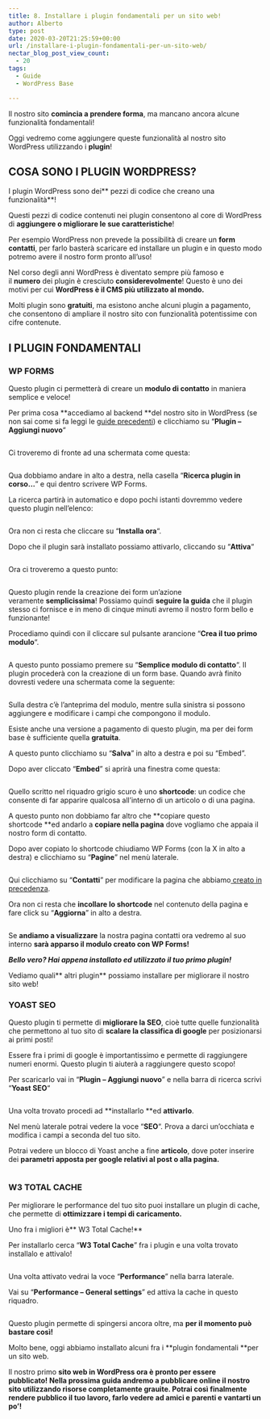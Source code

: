 ```yaml
---
title: 8. Installare i plugin fondamentali per un sito web!
author: Alberto
type: post
date: 2020-03-20T21:25:59+00:00
url: /installare-i-plugin-fondamentali-per-un-sito-web/
nectar_blog_post_view_count:
  - 20
tags:
  - Guide
  - WordPress Base

---
```

Il nostro sito&nbsp;**comincia a prendere forma**, ma mancano ancora alcune funzionalità fondamentali!

Oggi vedremo come aggiungere queste funzionalità al nostro sito WordPress utilizzando i&nbsp;**plugin**!

## COSA SONO I PLUGIN WORDPRESS?

I plugin WordPress sono dei**&nbsp;pezzi di codice che creano una funzionalità**!

Questi pezzi di codice contenuti nei plugin consentono al core di WordPress di&nbsp;**aggiungere o migliorare le sue caratteristiche**!

Per esempio WordPress non prevede la possibilità di creare un&nbsp;**form contatti**, per farlo basterà scaricare ed installare un plugin e in questo modo potremo avere il nostro form pronto all’uso!

Nel corso degli anni WordPress è diventato sempre più famoso e il&nbsp;**numero**&nbsp;dei plugin è cresciuto&nbsp;**considerevolmente**! Questo è uno dei motivi per cui&nbsp;**WordPress è il CMS più utilizzato al mondo.**

Molti plugin sono&nbsp;**gratuiti**, ma esistono anche alcuni plugin a pagamento, che consentono di ampliare il nostro sito con funzionalità potentissime con cifre contenute.

## I PLUGIN FONDAMENTALI

### WP FORMS

Questo plugin ci permetterà di creare un&nbsp;**modulo di contatto**&nbsp;in maniera semplice e veloce!

Per prima cosa **accediamo al backend **del nostro sito in WordPress (se non sai come si fa leggi le [guide precedenti][1]) e clicchiamo su “**Plugin – Aggiungi nuovo**“<figure class="wp-block-image size-full">

<img decoding="async" src="https://albertoreineri.it/wp-content/uploads/2022/03/Annotazione-2020-03-31-164744.png" alt="" class="wp-image-269" /> </figure>

Ci troveremo di fronte ad una schermata come questa:<figure class="wp-block-image size-full">

<img decoding="async" src="https://albertoreineri.it/wp-content/uploads/2022/03/image-1024x528-1.png" alt="" class="wp-image-270" /> </figure>

Qua dobbiamo andare in alto a destra, nella casella “**Ricerca plugin in corso…**” e qui dentro scrivere WP Forms.

La ricerca partirà in automatico e dopo pochi istanti dovremmo vedere questo plugin nell’elenco:<figure class="wp-block-image size-full">

<img decoding="async" src="https://albertoreineri.it/wp-content/uploads/2022/03/image-1-2.png" alt="" class="wp-image-271" /> </figure>

Ora non ci resta che cliccare su “**Installa ora**“.

Dopo che il plugin sarà installato possiamo attivarlo, cliccando su “**Attiva**“<figure class="wp-block-image size-full">

<img decoding="async" src="https://albertoreineri.it/wp-content/uploads/2022/03/image-2.png" alt="" class="wp-image-272" /> </figure>

Ora ci troveremo a questo punto:<figure class="wp-block-image size-full">

<img decoding="async" src="https://albertoreineri.it/wp-content/uploads/2022/03/image-3-1.png" alt="" class="wp-image-273" /> </figure>

Questo plugin rende la creazione dei form un’azione veramente&nbsp;**semplicissima**! Possiamo quindi&nbsp;**seguire la guida**&nbsp;che il plugin stesso ci fornisce e in meno di cinque minuti avremo il nostro form bello e funzionante!

Procediamo quindi con il cliccare sul pulsante arancione “**Crea il tuo primo modulo**“.<figure class="wp-block-image size-full">

<img decoding="async" src="https://albertoreineri.it/wp-content/uploads/2022/03/image-4-1024x458-1.png" alt="" class="wp-image-274" /> </figure>

A questo punto possiamo premere su “**Semplice modulo di contatto**“. Il plugin procederà con la creazione di un form base. Quando avrà finito dovresti vedere una schermata come la seguente:<figure class="wp-block-image size-full">

<img decoding="async" src="https://albertoreineri.it/wp-content/uploads/2022/03/image-5-1024x495-1.png" alt="" class="wp-image-276" /> </figure>

Sulla destra c’è l’anteprima del modulo, mentre sulla sinistra si possono aggiungere e modificare i campi che compongono il modulo.

Esiste anche una versione a pagamento di questo plugin, ma per dei form base è sufficiente quella&nbsp;**gratuita**.

A questo punto clicchiamo su “**Salva**” in alto a destra e poi su “Embed”.

Dopo aver cliccato “**Embed**” si aprirà una finestra come questa:<figure class="wp-block-image size-full">

<img decoding="async" src="https://albertoreineri.it/wp-content/uploads/2022/03/image-6.png" alt="" class="wp-image-277" /> </figure>

Quello scritto nel riquadro grigio scuro è uno&nbsp;**shortcode**: un codice che consente di far apparire qualcosa all’interno di un articolo o di una pagina.

A questo punto non dobbiamo far altro che&nbsp;**copiare questo shortcode&nbsp;**ed andarlo a&nbsp;**copiare nella pagina**&nbsp;dove vogliamo che appaia il nostro form di contatto.

Dopo aver copiato lo shortcode chiudiamo WP Forms (con la X in alto a destra) e clicchiamo su “**Pagine**” nel menù laterale.<figure class="wp-block-image size-full">

<img decoding="async" src="https://albertoreineri.it/wp-content/uploads/2022/03/Annotazione-2020-03-31-170213-1024x294-1.png" alt="" class="wp-image-278" /> </figure>

Qui clicchiamo su “**Contatti**” per modificare la pagina che abbiamo[ creato in precedenza][2].

Ora non ci resta che&nbsp;**incollare lo shortcode**&nbsp;nel contenuto della pagina e fare click su “**Aggiorna**” in alto a destra.<figure class="wp-block-image size-full">

<img decoding="async" src="https://albertoreineri.it/wp-content/uploads/2022/03/image-7-1024x458-1.png" alt="" class="wp-image-279" /> </figure>

Se&nbsp;**andiamo a visualizzare**&nbsp;la nostra pagina contatti ora vedremo al suo interno&nbsp;**sarà apparso il modulo creato con WP Forms!**

_**Bello vero? Hai appena installato ed utilizzato il tuo primo plugin!**_

Vediamo quali**&nbsp;altri plugin**&nbsp;possiamo installare per migliorare il nostro sito web!

### YOAST SEO

Questo plugin ti permette di&nbsp;**migliorare la SEO**, cioè tutte quelle funzionalità che permettono al tuo sito di&nbsp;**scalare la classifica di google**&nbsp;per posizionarsi ai primi posti!

Essere fra i primi di google è importantissimo e permette di raggiungere numeri enormi. Questo plugin ti aiuterà a raggiungere questo scopo!

Per scaricarlo vai in “**Plugin – Aggiungi nuovo**” e nella barra di ricerca scrivi “**Yoast SEO**“<figure class="wp-block-image size-full">

<img decoding="async" src="https://albertoreineri.it/wp-content/uploads/2022/03/image-8-1.png" alt="" class="wp-image-280" /> </figure>

Una volta trovato procedi ad&nbsp;**installarlo&nbsp;**ed&nbsp;**attivarlo**.

Nel menù laterale potrai vedere la voce “**SEO**“. Prova a darci un’occhiata e modifica i campi a seconda del tuo sito.

Potrai vedere un blocco di Yoast anche a fine&nbsp;**articolo**, dove poter inserire dei&nbsp;**parametri apposta per google relativi al post o alla pagina.**<figure class="wp-block-image size-full">

<img decoding="async" src="https://albertoreineri.it/wp-content/uploads/2022/03/image-9.png" alt="" class="wp-image-281" /> </figure>

### W3 TOTAL CACHE

Per migliorare le performance del tuo sito puoi installare un plugin di cache, che permette di&nbsp;**ottimizzare i tempi di caricamento.**

Uno fra i migliori è**&nbsp;W3 Total Cache!**

Per installarlo cerca “**W3 Total Cache**” fra i plugin e una volta trovato installalo e attivalo!<figure class="wp-block-image size-full">

<img decoding="async" src="https://albertoreineri.it/wp-content/uploads/2022/03/image-10-1.png" alt="" class="wp-image-282" /> </figure>

Una volta attivato vedrai la voce “**Performance**” nella barra laterale.

Vai su “**Performance – General settings**” ed attiva la cache in questo riquadro.<figure class="wp-block-image size-full">

<img decoding="async" src="https://albertoreineri.it/wp-content/uploads/2022/03/image-11-1024x188-1.png" alt="" class="wp-image-283" /> </figure>

Questo plugin permette di spingersi ancora oltre, ma&nbsp;**per il momento può bastare così!**

Molto bene, oggi abbiamo installato alcuni fra i&nbsp;**plugin fondamentali&nbsp;**per un sito web.

Il nostro primo&nbsp;**sito web in WordPress ora è pronto per essere pubblicato!&nbsp;**Nella prossima guida andremo a pubblicare online il nostro sito utilizzando risorse completamente&nbsp;**grauite**. Potrai così finalmente rendere pubblico il tuo lavoro, farlo vedere ad amici e parenti e**&nbsp;vantarti un po’!**

 [1]: /argomento/inizia-qui/
 [2]: https://albertoreineri.it/guide/creiamo-le-pagine-del-nostro-primo-sito-web/
